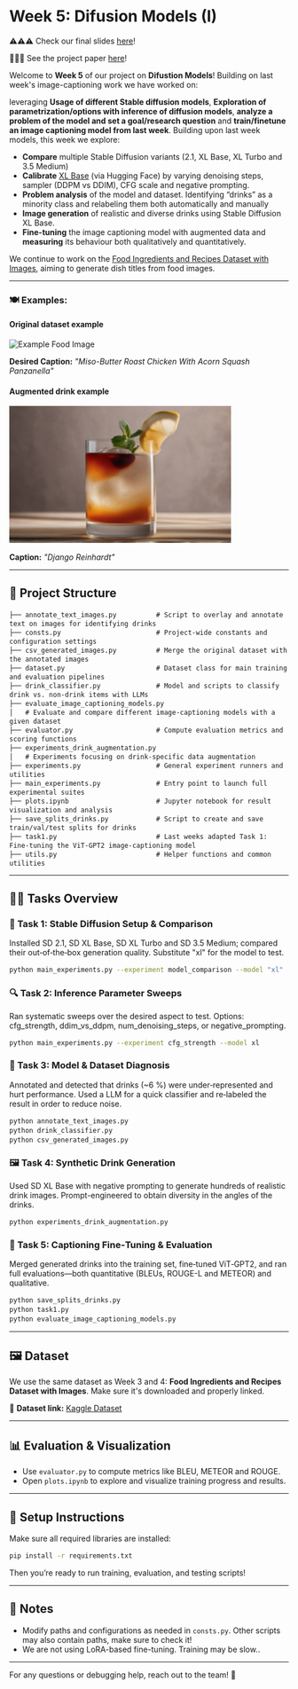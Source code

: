 # Week 5: Difusion Models (I)

⚠️⚠️⚠️ Check our final slides [here](https://docs.google.com/presentation/d/1MlQPRpjzPVIdy00WUVDrs9ibqbTohHMr6xRDkt-_1o4/edit?usp=sharing)!

📝📝📝 See the project paper [here](https://overleaf.cvc.uab.cat/read/tbtthcmqxmft#83be8e)!

Welcome to **Week 5** of our project on  **Difustion Models**! Building on last week's image-captioning work we have worked on: 

leveraging **Usage of different Stable diffusion models**, **Exploration of parametrization/options with inference of diffusion models**, **analyze a problem of the model and set a goal/research question** and **train/finetune an image captioning model from last week**. Building upon last week models, this week we explore:

- **Compare** multiple Stable Diffusion variants (2.1, XL Base, XL Turbo and 3.5 Medium)
- **Calibrate** [XL Base](https://huggingface.co/stabilityai/stable-diffusion-xl-base-1.0) (via Hugging Face) by varying denoising steps, sampler (DDPM vs DDIM), CFG scale and negative prompting.
- **Problem analysis** of the model and dataset. Identifying “drinks” as a minority class and relabeling them both automatically and manually
- **Image generation** of realistic and diverse drinks using Stable Diffusion XL Base.
- **Fine-tuning** the image captioning model with augmented data and **measuring** its behaviour both qualitatively and quantitatively.

We continue to work on the [Food Ingredients and Recipes Dataset with Images](https://www.kaggle.com/datasets/pes12017000148/food-ingredients-and-recipe-dataset-with-images), aiming to generate dish titles from food images.

---

### 🍽️ Examples:
#### Original dataset example
<img src="https://assets.epicurious.com/photos/5f99a91e819b886aba0a2846/1:1/w_1920,c_limit/Chickensgiving_HERO_RECIPE_101920_1374_VOG_final.jpg" alt="Example Food Image" width="400"/>

**Desired Caption:** *"Miso-Butter Roast Chicken With Acorn Squash Panzanella"*

#### Augmented drink example
<img src="assets/django-reinhardt-gen.png" alt="Example augmented drink" width="400"/>

**Caption:** *"Django Reinhardt"*

---

## 📂 Project Structure

```
├── annotate_text_images.py          # Script to overlay and annotate text on images for identifying drinks
├── consts.py                        # Project-wide constants and configuration settings
├── csv_generated_images.py          # Merge the original dataset with the annotated images
├── dataset.py                       # Dataset class for main training and evaluation pipelines
├── drink_classifier.py              # Model and scripts to classify drink vs. non‑drink items with LLMs
├── evaluate_image_captioning_models.py
│   # Evaluate and compare different image‑captioning models with a given dataset
├── evaluator.py                     # Compute evaluation metrics and scoring functions
├── experiments_drink_augmentation.py
│   # Experiments focusing on drink‑specific data augmentation
├── experiments.py                   # General experiment runners and utilities
├── main_experiments.py              # Entry point to launch full experimental suites
├── plots.ipynb                      # Jupyter notebook for result visualization and analysis
├── save_splits_drinks.py            # Script to create and save train/val/test splits for drinks
├── task1.py                         # Last weeks adapted Task 1: Fine‑tuning the ViT‑GPT2 image‑captioning model
├── utils.py                         # Helper functions and common utilities
```

---
## 🏋️‍♂️ Tasks Overview
### 🔧 Task 1: Stable Diffusion Setup & Comparison
Installed SD 2.1, SD XL Base, SD XL Turbo and SD 3.5 Medium; compared their out‑of‑the‑box generation quality. Substitute "xl" for the model to test.

```bash
python main_experiments.py --experiment model_comparison --model "xl"
```

### 🔍 Task 2: Inference Parameter Sweeps
Ran systematic sweeps over the desired aspect to test. Options: cfg_strength, ddim_vs_ddpm, num_denoising_steps, or negative_prompting.
```bash
python main_experiments.py --experiment cfg_strength --model xl
```

### 🔎 Task 3: Model & Dataset Diagnosis
Annotated and detected that drinks (~6 %) were under‑represented and hurt performance. Used a LLM for a quick classifier and re‑labeled the result in order to reduce noise.
```bash
python annotate_text_images.py
python drink_classifier.py
python csv_generated_images.py
```
### 🖼️ Task 4: Synthetic Drink Generation
Used SD XL Base with negative prompting to generate hundreds of realistic drink images. Prompt-engineered to obtain diversity in the angles of the drinks.

```bash
python experiments_drink_augmentation.py
```

### 🔧 Task 5: Captioning Fine‑Tuning & Evaluation
Merged generated drinks into the training set, fine‑tuned ViT‑GPT2, and ran full evaluations—both quantitative (BLEUs, ROUGE-L and METEOR) and qualitative.

```bash
python save_splits_drinks.py
python task1.py
python evaluate_image_captioning_models.py
```

---

## 🖼️ Dataset

We use the same dataset as Week 3 and 4: **Food Ingredients and Recipes Dataset with Images**. Make sure it's downloaded and properly linked.

🔗 **Dataset link:** [Kaggle Dataset](https://www.kaggle.com/datasets/pes12017000148/food-ingredients-and-recipe-dataset-with-images)

---

## 📊 Evaluation & Visualization

- Use `evaluator.py` to compute metrics like BLEU, METEOR and ROUGE.
- Open `plots.ipynb` to explore and visualize training progress and results.

---

## 🚀 Setup Instructions

Make sure all required libraries are installed:

```bash
pip install -r requirements.txt
```

Then you’re ready to run training, evaluation, and testing scripts!

---

## 📌 Notes

- Modify paths and configurations as needed in `consts.py`. Other scripts may also contain paths, make sure to check it!
- We are not using LoRA-based fine-tuning. Training may be slow..

---

For any questions or debugging help, reach out to the team! 🚀
